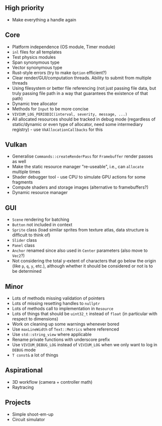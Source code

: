 
## High priority

- Make everything a handle again
## Core

- Platform independence (OS module, Timer module)
- `inl` files for all templates
- Test physics modules
- Span synonymous type
- Vector synonymous type
- Rust-style errors (try to make `Option` efficient?)
- Clear render/GUI/computation threads. Ability to submit from multiple threads
- Using filesystem or better file referencing (not just passing file data, but truly passing file path in a way that guarantees the existence of that path)
- Dynamic tree allocator
- Methods for `Input` to be more concise
- `VIVIUM_LOG_PERIODIC(interval, severity, message, ...)`
- All allocated resources should be tracked in debug mode (regardless of static/dynamic or even type of allocator, need some intermediary registry) - use `VkAllocationCallbacks` for this
## Vulkan

- Generalise `Commands::createRenderPass` for `Framebuffer` render passes as well
- Make the static resource manager "re-useable", i.e., can `allocate` multiple times
- Shader debugger tool - use CPU to simulate GPU actions for some fragments
- Compute shaders and storage images (alternative to framebuffers?)
- Dynamic resource manager

## GUI

- `Scene` rendering for batching
- `Button` not included in context
- `Sprite` class (load similar sprites from texture atlas, data structure is difficult to think of)
- `Slider` class
- `Panel` class
- `Anchor` renamed since also used in `Center` parameters (also move to `Vec2`?)
- Not considering the total y-extent of characters that go below the origin (like `p`, `q`, `y`, etc.), although whether it should be considered or not is to be determined
## Minor

- Lots of methods missing validation of pointers
- Lots of missing resetting handles to `nullptr`
- Lots of methods call to implementation in `Resource`
- Lots of things that should be `uint32_t` instead of `float` (in particular with respect to dimensions)
- Work on cleaning up some warnings whenever bored
- Use `maxLineWidth` of `Text::Metrics` where referenced
- Use `std::string_view` where applicable
- Rename private functions with underscore prefix
- Use `VIVIUM_DEBUG_LOG` instead of `VIVIUM_LOG` when we only want to log in `DEBUG` mode
- `T const&` a lot of things 
## Aspirational

- 3D workflow (camera + controller math)
- Raytracing

## Projects

- Simple shoot-em-up
- Circuit simulator